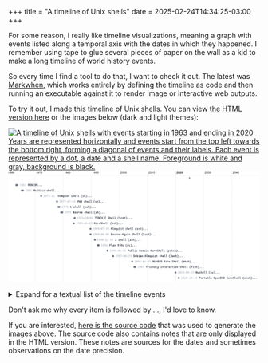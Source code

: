 +++
title = "A timeline of Unix shells"
date = 2025-02-24T14:34:25-03:00
+++

For some reason, I really like timeline visualizations, meaning a graph with events listed along a temporal axis with the dates in which they happened. I remember using tape to glue several pieces of paper on the wall as a kid to make a long timeline of world history events.

So every time I find a tool to do that, I want to check it out. The latest was [Markwhen](https://markwhen.com/), which works entirely by defining the timeline as code and then running an executable against it to render image or interactive web outputs.

To try it out, I made this timeline of Unix shells. You can view [the HTML version here](https://jultty.github.io/shells-timeline/) or the images below (dark and light themes):

[![A timeline of Unix shells with events starting in 1963 and ending in 2020. Years are represented horizontally and events start from the top left towards the bottom right, forming a diagonal of events and their labels. Each event is represented by a dot, a date and a shell name. Foreground is white and gray, background is black.][dark]][dark]
[![The same timeline as in the previous picture, but with black and gray foreground and white background.][light]][light]

[dark]: /assets/img/posts/shells-timeline/shells-timeline_dark.png
[light]: /assets/img/posts/shells-timeline/shells-timeline_light.png

<details>
<summary>Expand for a textual list of the timeline events</summary>
<ul>
<li>1963: RUNCOM</li>
<li>1965: Multics shell</li>
<li>1971-11: Thompson shell (sh)</li>
<li>1977-07-01: PWB shell (sh)</li>
<li>1978: C shell (csh)</li>
<li>1979: Bourne shell (sh)</li>
<li>1983-10-04: TENEX C Shell (tcsh)</li>
<li>1983-06-09: KornShell (ksh)</li>
<li>1989-05-30: Almquist shell (ash)</li>
<li>1989-06-08: Bourne-Again Shell (bash)</li>
<li>1990-12-14: Z shell (zsh)</li>
<li>1992: Plan 9 Rc (rc)</li>
<li>1995-06-16: Public Domain KornShell (pdksh)</li>
<li>1997-06-19: Debian Almquist shell (dash)</li>
<li>2004-04-07: MirBSD Korn Shell (mksh)</li>
<li>2005: friendly interactive shell (fish)</li>
<li>2019-08-23: Nushell (nu)</li>
<li>2020-10-30: Portable OpenBSD KornShell (oksh)</li>
</ul>
</details>

Don't ask me why every item is followed by ..., I'd love to know.

If you are interested, [here is the source code](https://github.com/jultty/shells-timeline/blob/main/shells.mw) that was used to generate the images above. The source code also contains notes that are only displayed in the HTML version. These notes are sources for the dates and sometimes observations on the date precision.
